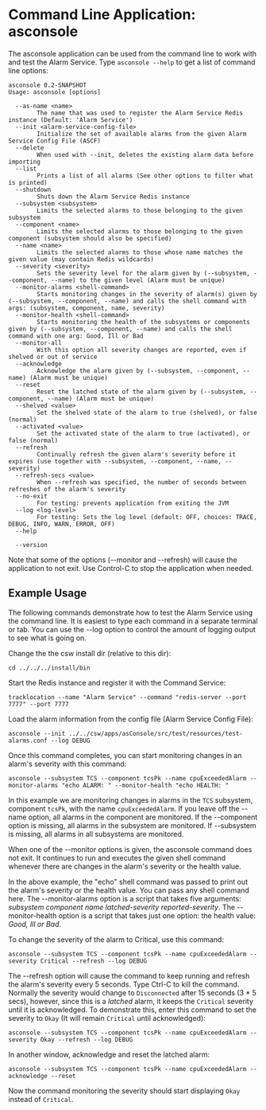 Command Line Application: asconsole
===================================

The asconsole application can be used from the command line to work with and test the Alarm Service.
Type `asconsole --help` to get a list of command line options:

```
asconsole 0.2-SNAPSHOT
Usage: asconsole [options]

  --as-name <name>
        The name that was used to register the Alarm Service Redis instance (Default: 'Alarm Service')
  --init <alarm-service-config-file>
        Initialize the set of available alarms from the given Alarm Service Config File (ASCF)
  --delete
        When used with --init, deletes the existing alarm data before importing
  --list
        Prints a list of all alarms (See other options to filter what is printed)
  --shutdown
        Shuts down the Alarm Service Redis instance
  --subsystem <subsystem>
        Limits the selected alarms to those belonging to the given subsystem
  --component <name>
        Limits the selected alarms to those belonging to the given component (subsystem should also be specified)
  --name <name>
        Limits the selected alarms to those whose name matches the given value (may contain Redis wildcards)
  --severity <severity>
        Sets the severity level for the alarm given by (--subsystem, --component, --name) to the given level (Alarm must be unique)
  --monitor-alarms <shell-command>
        Starts monitoring changes in the severity of alarm(s) given by (--subsystem, --component, --name) and calls the shell command with args: (subsystem, component, name, severity)
  --monitor-health <shell-command>
        Starts monitoring the health of the subsystems or components given by (--subsystem, --component, --name) and calls the shell command with one arg: Good, Ill or Bad
  --monitor-all
        With this option all severity changes are reported, even if shelved or out of service
  --acknowledge
        Acknowledge the alarm given by (--subsystem, --component, --name) (Alarm must be unique)
  --reset
        Reset the latched state of the alarm given by (--subsystem, --component, --name) (Alarm must be unique)
  --shelved <value>
        Set the shelved state of the alarm to true (shelved), or false (normal)
  --activated <value>
        Set the activated state of the alarm to true (activated), or false (normal)
  --refresh
        Continually refresh the given alarm's severity before it expires (use together with --subsystem, --component, --name, --severity)
  --refresh-secs <value>
        When --refresh was specified, the number of seconds between refreshes of the alarm's severity
  --no-exit
        For testing: prevents application from exiting the JVM
  --log <log-level>
        For testing: Sets the log level (default: OFF, choices: TRACE, DEBUG, INFO, WARN, ERROR, OFF)
  --help

  --version
```

Note that some of the options (--monitor and --refresh) will cause the application to not exit. Use Control-C to
stop the application when needed.

Example Usage
-------------

The following commands demonstrate how to test the Alarm Service using the command line.
It is easiest to type each command in a separate terminal or tab. You can use the --log
option to control the amount of logging output to see what is going on.

Change the the csw install dir (relative to this dir):

    cd ../../../install/bin

Start the Redis instance and register it with the Command Service:

    tracklocation --name "Alarm Service" --command "redis-server --port 7777" --port 7777

Load the alarm information from the config file (Alarm Service Config File):

    asconsole --init ../../csw/apps/asConsole/src/test/resources/test-alarms.conf --log DEBUG

Once this command completes, you can start monitoring changes in an alarm's severity with this command:

    asconsole --subsystem TCS --component tcsPk --name cpuExceededAlarm --monitor-alarms "echo ALARM: " --monitor-health "echo HEALTH: "

In this example we are monitoring changes in alarms in the `TCS` subsystem, component `tcsPk`, with the name `cpuExceededAlarm`.
If you leave off the --name option, all alarms in the component are monitored. If the --component option is missing,
all alarms in the subsystem are monitored. If --subsystem is missing, all alarms in all subsystems are monitored.

When one of the --monitor options is given, the asconsole command does not exit.
It continues to run and executes the given shell command whenever there are changes in the
alarm's severity or the health value.

In the above example, the "echo" shell command was passed to print out the alarm's severity or the health value.
You can pass any shell command here. The --monitor-alarms option is a script that takes five arguments: 
*subsystem component name latched-severity reported-severity*.
The --monitor-health option is a script that takes just one option: the health value: _Good, Ill or Bad_.

To change the severity of the alarm to Critical, use this command:

    asconsole --subsystem TCS --component tcsPk --name cpuExceededAlarm --severity Critical --refresh --log DEBUG

The --refresh option will cause the command to keep running and refresh the alarm's severity every 5 seconds.
Type Ctrl-C to kill the command. Normally the severity would change to `Disconnected` after 15 seconds (3 * 5 secs),
however, since this is a *latched* alarm, it keeps the `Critical` severity until it is acknowledged.
To demonstrate this, enter this command to set the severity to `Okay` (It will remain `Critical` until acknowledged):

    asconsole --subsystem TCS --component tcsPk --name cpuExceededAlarm --severity Okay --refresh --log DEBUG

In another window, acknowledge and reset the latched alarm:

    asconsole --subsystem TCS --component tcsPk --name cpuExceededAlarm --acknowledge --reset

Now the command monitoring the severity should start displaying `Okay` instead of `Critical`.
